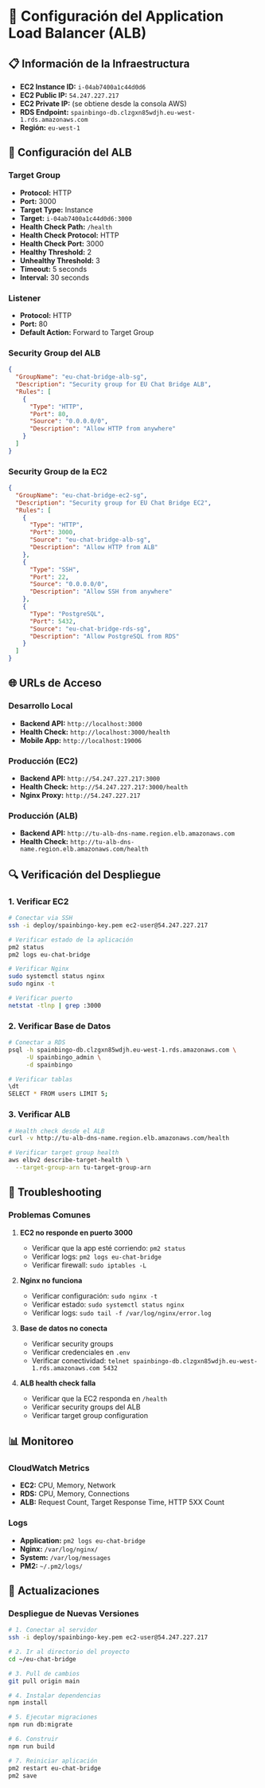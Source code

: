 # 🚀 Configuración del Application Load Balancer (ALB)

## 📋 Información de la Infraestructura

- **EC2 Instance ID:** `i-04ab7400a1c44d0d6`
- **EC2 Public IP:** `54.247.227.217`
- **EC2 Private IP:** (se obtiene desde la consola AWS)
- **RDS Endpoint:** `spainbingo-db.clzgxn85wdjh.eu-west-1.rds.amazonaws.com`
- **Región:** `eu-west-1`

## 🔧 Configuración del ALB

### Target Group
- **Protocol:** HTTP
- **Port:** 3000
- **Target Type:** Instance
- **Target:** `i-04ab7400a1c44d0d6:3000`
- **Health Check Path:** `/health`
- **Health Check Protocol:** HTTP
- **Health Check Port:** 3000
- **Healthy Threshold:** 2
- **Unhealthy Threshold:** 3
- **Timeout:** 5 seconds
- **Interval:** 30 seconds

### Listener
- **Protocol:** HTTP
- **Port:** 80
- **Default Action:** Forward to Target Group

### Security Group del ALB
```json
{
  "GroupName": "eu-chat-bridge-alb-sg",
  "Description": "Security group for EU Chat Bridge ALB",
  "Rules": [
    {
      "Type": "HTTP",
      "Port": 80,
      "Source": "0.0.0.0/0",
      "Description": "Allow HTTP from anywhere"
    }
  ]
}
```

### Security Group de la EC2
```json
{
  "GroupName": "eu-chat-bridge-ec2-sg",
  "Description": "Security group for EU Chat Bridge EC2",
  "Rules": [
    {
      "Type": "HTTP",
      "Port": 3000,
      "Source": "eu-chat-bridge-alb-sg",
      "Description": "Allow HTTP from ALB"
    },
    {
      "Type": "SSH",
      "Port": 22,
      "Source": "0.0.0.0/0",
      "Description": "Allow SSH from anywhere"
    },
    {
      "Type": "PostgreSQL",
      "Port": 5432,
      "Source": "eu-chat-bridge-rds-sg",
      "Description": "Allow PostgreSQL from RDS"
    }
  ]
}
```

## 🌐 URLs de Acceso

### Desarrollo Local
- **Backend API:** `http://localhost:3000`
- **Health Check:** `http://localhost:3000/health`
- **Mobile App:** `http://localhost:19006`

### Producción (EC2)
- **Backend API:** `http://54.247.227.217:3000`
- **Health Check:** `http://54.247.227.217:3000/health`
- **Nginx Proxy:** `http://54.247.227.217`

### Producción (ALB)
- **Backend API:** `http://tu-alb-dns-name.region.elb.amazonaws.com`
- **Health Check:** `http://tu-alb-dns-name.region.elb.amazonaws.com/health`

## 🔍 Verificación del Despliegue

### 1. Verificar EC2
```bash
# Conectar via SSH
ssh -i deploy/spainbingo-key.pem ec2-user@54.247.227.217

# Verificar estado de la aplicación
pm2 status
pm2 logs eu-chat-bridge

# Verificar Nginx
sudo systemctl status nginx
sudo nginx -t

# Verificar puerto
netstat -tlnp | grep :3000
```

### 2. Verificar Base de Datos
```bash
# Conectar a RDS
psql -h spainbingo-db.clzgxn85wdjh.eu-west-1.rds.amazonaws.com \
     -U spainbingo_admin \
     -d spainbingo

# Verificar tablas
\dt
SELECT * FROM users LIMIT 5;
```

### 3. Verificar ALB
```bash
# Health check desde el ALB
curl -v http://tu-alb-dns-name.region.elb.amazonaws.com/health

# Verificar target group health
aws elbv2 describe-target-health \
  --target-group-arn tu-target-group-arn
```

## 🚨 Troubleshooting

### Problemas Comunes

1. **EC2 no responde en puerto 3000**
   - Verificar que la app esté corriendo: `pm2 status`
   - Verificar logs: `pm2 logs eu-chat-bridge`
   - Verificar firewall: `sudo iptables -L`

2. **Nginx no funciona**
   - Verificar configuración: `sudo nginx -t`
   - Verificar estado: `sudo systemctl status nginx`
   - Verificar logs: `sudo tail -f /var/log/nginx/error.log`

3. **Base de datos no conecta**
   - Verificar security groups
   - Verificar credenciales en `.env`
   - Verificar conectividad: `telnet spainbingo-db.clzgxn85wdjh.eu-west-1.rds.amazonaws.com 5432`

4. **ALB health check falla**
   - Verificar que la EC2 responda en `/health`
   - Verificar security groups del ALB
   - Verificar target group configuration

## 📊 Monitoreo

### CloudWatch Metrics
- **EC2:** CPU, Memory, Network
- **RDS:** CPU, Memory, Connections
- **ALB:** Request Count, Target Response Time, HTTP 5XX Count

### Logs
- **Application:** `pm2 logs eu-chat-bridge`
- **Nginx:** `/var/log/nginx/`
- **System:** `/var/log/messages`
- **PM2:** `~/.pm2/logs/`

## 🔄 Actualizaciones

### Despliegue de Nuevas Versiones
```bash
# 1. Conectar al servidor
ssh -i deploy/spainbingo-key.pem ec2-user@54.247.227.217

# 2. Ir al directorio del proyecto
cd ~/eu-chat-bridge

# 3. Pull de cambios
git pull origin main

# 4. Instalar dependencias
npm install

# 5. Ejecutar migraciones
npm run db:migrate

# 6. Construir
npm run build

# 7. Reiniciar aplicación
pm2 restart eu-chat-bridge
pm2 save
```
